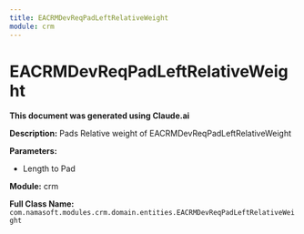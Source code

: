 ```yaml
---
title: EACRMDevReqPadLeftRelativeWeight
module: crm
---
```



<div class='entity-flows'>

# EACRMDevReqPadLeftRelativeWeight

**This document was generated using Claude.ai**

**Description:** Pads Relative weight of EACRMDevReqPadLeftRelativeWeight

**Parameters:**
- Length to Pad

**Module:** crm

**Full Class Name:** `com.namasoft.modules.crm.domain.entities.EACRMDevReqPadLeftRelativeWeight`


</div>


